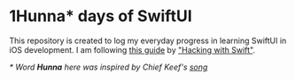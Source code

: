 # 1Hunna* days of SwiftUI

This repository is created to log my everyday progress in learning SwiftUI in iOS development.
I am following [this guide]([https://www.hackingwithswift.com/100/swiftui]) by ["Hacking with Swift"](https://www.hackingwithswift.com). 

_* Word **Hunna** here was inspired by Chief Keef's [song](https://www.youtube.com/watch?v=QFEhJfUcD1Q)_